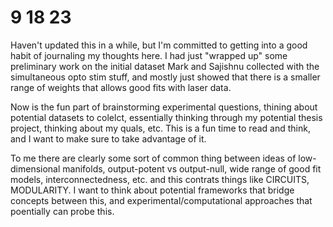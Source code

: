 # 9 18 23

Haven't updated this in a while, but I'm committed to getting into a good habit of journaling my thoughts here. I had just "wrapped up" some preliminary work on the initial dataset Mark and Sajishnu collected with the simultaneous opto stim stuff, and mostly just showed that there is a smaller range of weights that allows good fits with laser data. 

Now is the fun part of brainstorming experimental questions, thining about potential datasets to colelct, essentially thinking through my potential thesis project, thinking about my quals, etc. This is a fun time to read and think, and I want to make sure to take advantage of it.

To me there are clearly some sort of common thing between ideas of low-dimensional manifolds, output-potent vs output-null, wide range of good fit models, interconnectedness, etc. and this contrats things like CIRCUITS, MODULARITY. I want to think about potential frameworks that bridge concepts between this, and experimental/computational approaches that poentially can probe this.
